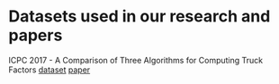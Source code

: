 # Datasets used in our research and papers

ICPC 2017 - A Comparison of Three Algorithms for Computing Truck Factors
[dataset](https://github.com/aserg-ufmg/datasets/tree/master/2017-icpc) [paper](http://homepages.dcc.ufmg.br/~mtov/pub/2017-icpc.pdf)
